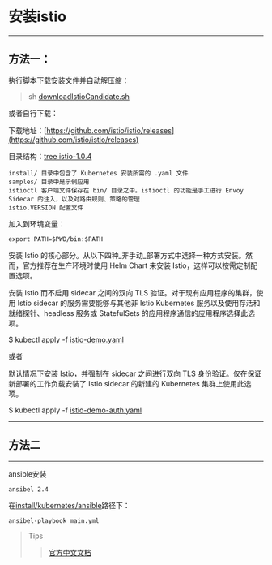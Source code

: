 # 安装istio

---


## 方法一：
执行脚本下载安装文件并自动解压缩：

>   sh [downloadIstioCandidate.sh](downloadIstioCandidate.sh)

或者自行下载：

下载地址：[https://github.com/istio/istio/releases](https://github.com/istio/istio/releases)

目录结构：[tree istio-1.0.4](istio文件树.txt)

    install/ 目录中包含了 Kubernetes 安装所需的 .yaml 文件
    samples/ 目录中是示例应用
    istioctl 客户端文件保存在 bin/ 目录之中。istioctl 的功能是手工进行 Envoy Sidecar 的注入，以及对路由规则、策略的管理
    istio.VERSION 配置文件  
  
加入到环境变量：

    export PATH=$PWD/bin:$PATH

安装 Istio 的核心部分。从以下四种_非手动_部署方式中选择一种方式安装。然而，官方推荐在生产环境时使用 Helm Chart 来安装 Istio，这样可以按需定制配置选项。

安装 Istio 而不启用 sidecar 之间的双向 TLS 验证。对于现有应用程序的集群，使用 Istio sidecar 的服务需要能够与其他非 Istio Kubernetes 服务以及使用存活和就绪探针、headless 服务或 StatefulSets 的应用程序通信的应用程序选择此选项。

   $ kubectl apply -f [istio-demo.yaml](/istio/istio-1.0.4/install/kubernetes/istio-demo.yaml)

或者

默认情况下安装 Istio，并强制在 sidecar 之间进行双向 TLS 身份验证。仅在保证新部署的工作负载安装了 Istio sidecar 的新建的 Kubernetes 集群上使用此选项。

   $ kubectl apply -f [istio-demo-auth.yaml](/istio/istio-1.0.4/install/kubernetes/istio-demo-auth.yaml)
    

---

## 方法二
---
ansible安装

    ansibel 2.4
    
在[install/kubernetes/ansible](/istio/istio-1.0.4/install/kubernetes/ansible)路径下：

    ansibel-playbook main.yml

>Tips
>>[官方中文文档](https://istio.io/zh/docs/)